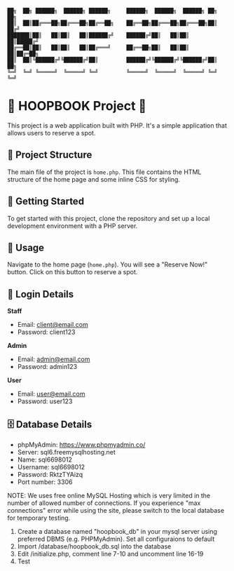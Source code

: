 ```
██╗  ██╗ ██████╗  ██████╗ ██████╗     ██████╗  ██████╗  ██████╗ ██╗  ██╗
██║  ██║██╔═══██╗██╔═══██╗██╔══██╗    ██╔══██╗██╔═══██╗██╔═══██╗██║ ██╔╝
███████║██║   ██║██║   ██║██████╔╝    ██████╔╝██║   ██║██║   ██║█████╔╝ 
██╔══██║██║   ██║██║   ██║██╔═══╝     ██╔══██╗██║   ██║██║   ██║██╔═██╗ 
██║  ██║╚██████╔╝╚██████╔╝██║         ██████╔╝╚██████╔╝╚██████╔╝██║  ██╗
╚═╝  ╚═╝ ╚═════╝  ╚═════╝ ╚═╝         ╚═════╝  ╚═════╝  ╚═════╝ ╚═╝  ╚═╝
```

# 🏀 HOOPBOOK Project 🏀

This project is a web application built with PHP. It's a simple application that allows users to reserve a spot.

## 📂 Project Structure

The main file of the project is `home.php`. This file contains the HTML structure of the home page and some inline CSS for styling.

## 🚀 Getting Started

To get started with this project, clone the repository and set up a local development environment with a PHP server.

## 🎯 Usage

Navigate to the home page (`home.php`). You will see a "Reserve Now!" button. Click on this button to reserve a spot.

## 🔐 Login Details

**Staff**
- Email: client@email.com
- Password: client123

**Admin**
- Email: admin@email.com
- Password: admin123

**User**
- Email: user@email.com
- Password: user123


## 🗄️ Database Details

- phpMyAdmin: https://www.phpmyadmin.co/
- Server: sql6.freemysqlhosting.net
- Name: sql6698012
- Username: sql6698012
- Password: RktzTYAizq
- Port number: 3306

NOTE: We uses free online MySQL Hosting which is very limited in the number of allowed number of connections.
If you experience "max connections" error while using the site, please switch to the local database for temporary testing.
1. Create a database named "hoopbook_db" in your mysql server using preferred DBMS (e.g. PHPMyAdmin). Set all configuraions to default
2. Import /database/hoopbook_db.sql into the database
3. Edit /initialize.php, comment line 7-10 and uncomment line 16-19
5. Test
